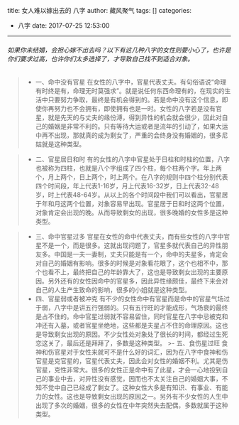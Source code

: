 title: 女人难以嫁出去的 八字
author: 藏风聚气
tags: []
categories:
  - 八字
date: 2017-07-25 12:53:00
---
###### 如果你未结婚，会担心嫁不出去吗？以下有这几种八字的女性则要小心了，也许是你们要求过高，也许你们太多选择了，才导致自己找不到适合对象。

>- 一、命中没有官星
    在女性的八字中，官星代表丈夫。有句俗语说“命理有时终是有，命理无时莫强求”。就是说任何东西命理有的，在现实的生活中只要努力争取，最终是有机会得到的。若是命中没有这个信息，即使你再努力也不会拥有，即使拥有也是一时。女性的八字若是没有官星，就是先天的与丈夫的缘份溥，得到异性的机会就会很少，因此对自己的婚姻是非常不利的。只有等待大运或者是流年的引动了，如果大运中再不出现，那就真的成为剩女了，严重的会终身没有婚姻的，很多尼姑就是这种类型。

>- 二、官星居日和时
    有的女性的八字中官星处于日柱和时柱的位置，八字也被称为四柱，也就是八个字组成了四个柱，每个柱两个字。年上两个，月上两个，日上两个，时上两个。在八字的规则中四个柱分别代表四个时间段，年上代表1-16岁，月上代表16-32岁，日上代表32-48岁，时上代表48-64岁。从以上的各个时间段中我们可以看出，官星居于年和月这两个位置，对象容易早出现。官星居于日和时这两个位置，对象肯定会出现的晚。从而导致剩女的出现，很多晚婚的女性多是这种类型。
    
>- 三、命中官星过多
    官星在女性的命中代表丈夫，而有些女性的八字中官星不是一个，而是很多。这就出现问题了，官星多就代表自己的异性朋友多。中国是一夫一妻制，丈夫只能是有一个，命中的夫星多，肯定会对自己的婚姻有影响。很多的时候是对象看花眼了，这个也相不中，那个也看不上，最终把自己的年龄靠大了，这也是导致剩女出现的主要原因。另外还有的女性因命中的官星多，因此异性缘颇佳，最终下来会对自己的人生产生致命的影响，很多的小姐就是这种类型。
>- 四、官星弱或者被冲克
    有不少的女性命中有官星而是命中的官星气场过于弱，八字中是讲五行强弱的。只有五行旺的才能成形，气场衰的最终是占不住的。命中官星过弱就不容易留住，同时官星在八字中忌被克和冲还有入墓，或者官星坐绝地，这些都是夫星占不住的命理原因。这也是导致剩女出现的原因。不少女性处对象处了很长的时间，都经过生死恋这关了，最后还是拜拜了，多数是这种类型。
    >- 五、食伤星过旺
    食神和伤官星对于女性来就可不是什么好的词汇，因为在八字中食神和伤官星是克官星的，官星代表丈夫，因此会对女性的婚姻不利。尤其是伤官星，克性非常大。很多的女性正是命中有了此星，才会一心地投到自己的事业中去，对异性没有感觉，因而也不太关注自己的婚姻大事，不知不觉中自己已经成了剩女了。这种女性大多是有知识、有事业、有能力的女性。这也是导致剩女出现的原因之一。另外有不少女性的人生中出现了多次的婚姻，很多的女性在中年突然失去配偶，多数就属于这种类型。